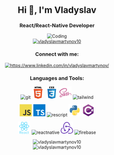 <div align="center">
    <h1>Hi 👋, I'm Vladyslav</h1>
    <h3>React/React-Native Developer</h3>
    <img alt="Coding" width="400" src="https://i.pinimg.com/originals/e8/f4/53/e8f453469a3ec97ecd354df465d73913.gif"/>
</div>

<div align="center">
    <a href="https://github.com/ryo-ma/github-profile-trophy">
        <img src="https://github-profile-trophy.vercel.app/?username=vladyslavmartynov10" alt="vladyslavmartynov10" />
    </a>
</div>

<h3 align="center">Connect with me:</h3>
<p align="center">
    <a href="https://linkedin.com/in/https://www.linkedin.com/in/vladyslavmartynov/" target="blank">
        <img align="center" src="https://raw.githubusercontent.com/rahuldkjain/github-profile-readme-generator/master/src/images/icons/Social/linked-in-alt.svg" alt="https://www.linkedin.com/in/vladyslavmartynov/" height="30" width="40" />
    </a>
</p>

<h3 align="center">Languages and Tools:</h3>
<p align="center">

<img src="https://www.vectorlogo.zone/logos/git-scm/git-scm-icon.svg" alt="git" width="40" height="40"/>  
<img src="https://raw.githubusercontent.com/devicons/devicon/master/icons/html5/html5-original-wordmark.svg" alt="html5" width="40" height="40"/>
<img src="https://raw.githubusercontent.com/devicons/devicon/master/icons/css3/css3-original-wordmark.svg" alt="css3" width="40" height="40"/>
<img src="https://raw.githubusercontent.com/devicons/devicon/master/icons/sass/sass-original.svg" alt="sass" width="40" height="40"/>
<img src="https://www.vectorlogo.zone/logos/tailwindcss/tailwindcss-icon.svg" alt="tailwind" width="40" height="40"/>
</p>

<p align="center">
<img src="https://raw.githubusercontent.com/devicons/devicon/master/icons/javascript/javascript-original.svg" alt="javascript" width="40" height="40"/>
<img src="https://raw.githubusercontent.com/devicons/devicon/master/icons/typescript/typescript-original.svg" alt="typescript" width="40" height="40"/>
<img src="https://github.com/gilbarbara/logos/blob/main/logos/rescript.svg" alt="rescript" width="40" height="40"/>  
<img src="https://raw.githubusercontent.com/devicons/devicon/master/icons/python/python-original.svg" alt="python" width="40" height="40"/>
<img src="https://raw.githubusercontent.com/devicons/devicon/master/icons/csharp/csharp-original.svg" alt="c#" width="40" height="40"/>
</p>


  
<p align="center">
<img src="https://raw.githubusercontent.com/devicons/devicon/master/icons/react/react-original-wordmark.svg" alt="react" width="40" height="40"/>
<img src="https://reactnative.dev/img/header_logo.svg" alt="reactnative" width="40" height="40"/>
<img src="https://raw.githubusercontent.com/devicons/devicon/master/icons/redux/redux-original.svg" alt="redux" width="40" height="40"/>
  <img src="https://www.vectorlogo.zone/logos/firebase/firebase-icon.svg" alt="firebase" width="40" height="40"/>
</p>




<div align="center">
  
</div>
<div align="center">
    <img src="https://github-readme-stats.vercel.app/api?username=vladyslavmartynov10&show_icons=true&locale=en" alt="vladyslavmartynov10" />
</div>
<div align="center">
    <img src="https://github-readme-streak-stats.herokuapp.com/?user=vladyslavmartynov10&" alt="vladyslavmartynov10" />
</div>








